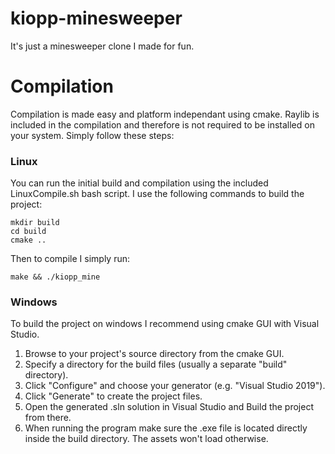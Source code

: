 # kiopp-minesweeper
It's just a minesweeper clone I made for fun.

# Compilation
Compilation is made easy and platform independant using cmake. Raylib is included in the compilation and therefore is not required to be installed on your system. Simply follow these steps:

### Linux
You can run the initial build and compilation using the included LinuxCompile.sh bash script. I use the following commands to build the project:
```
mkdir build
cd build
cmake ..
```
Then to compile I simply run:
```
make && ./kiopp_mine
```
### Windows
To build the project on windows I recommend using cmake GUI with Visual Studio.
1. Browse to your project's source directory from the cmake GUI.
2. Specify a directory for the build files (usually a separate "build" directory).   
3. Click "Configure" and choose your generator (e.g. "Visual Studio 2019").
4. Click "Generate" to create the project files.
5. Open the generated .sln solution in Visual Studio and Build the project from there.
6. When running the program make sure the .exe file is located directly inside the build directory. The assets won't load otherwise.
